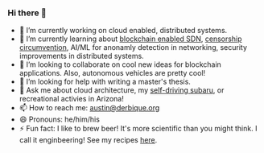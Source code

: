 ### Hi there 👋

- 🔭 I’m currently working on cloud enabled, distributed systems. 
- 🌱 I’m currently learning about [blockchain enabled SDN](http://derbique.org/research_survey.pdf), [censorship circumvention](https://derbique.org/bgp.pdf), AI/ML for anonamly detection in networking, security improvements in distributed systems.
- 👯 I’m looking to collaborate on cool new ideas for blockchain applications. Also, autonomous vehicles are pretty cool! 
- 🤔 I’m looking for help with writing a master's thesis.
- 💬 Ask me about cloud architecture, my [self-driving subaru](https://www.instagram.com/p/CAyo5meFQ6m/?utm_source=ig_web_copy_link), or recreational activies in Arizona!
- 📫 How to reach me: austin@derbique.org
- 😄 Pronouns: he/him/his
- ⚡ Fun fact: I like to brew beer! It's more scientific than you might think. I call it enginbeering! See my recipes [here](https://brewgr.com/!/austin).
